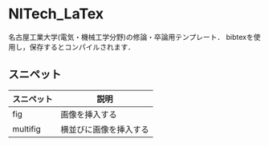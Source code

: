 # NITech_LaTex
名古屋工業大学(電気・機械工学分野)の修論・卒論用テンプレート．
bibtexを使用し，保存するとコンパイルされます．

## スニペット
|スニペット|説明|
|----|----|
|fig|画像を挿入する|
|multifig|横並びに画像を挿入する|
